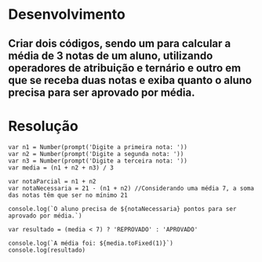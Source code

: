 # Desenvolvimento
  Criar dois códigos, sendo um para calcular a média de 3 notas de um aluno, utilizando operadores de atribuição e ternário
e outro em que se receba duas notas e exiba quanto o aluno precisa para ser aprovado por média.
---

# Resolução

```
var n1 = Number(prompt('Digite a primeira nota: '))
var n2 = Number(prompt('Digite a segunda nota: '))
var n3 = Number(prompt('Digite a terceira nota: '))
var media = (n1 + n2 + n3) / 3

var notaParcial = n1 + n2
var notaNecessaria = 21 - (n1 + n2) //Considerando uma média 7, a soma das notas têm que ser no mínimo 21

console.log(`O aluno precisa de ${notaNecessaria} pontos para ser aprovado por média.`)

var resultado = (media < 7) ? 'REPROVADO' : 'APROVADO'

console.log(`A média foi: ${media.toFixed(1)}`)
console.log(resultado)
